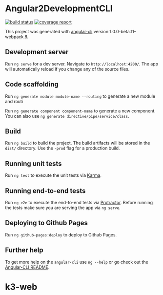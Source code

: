 # Angular2DevelopmentCLI
[![build status](https://gitlab.com/k-3/kastor-web-app/badges/master/build.svg)](https://gitlab.com/k-3/kastor-web-app/commits/master)
[![coverage report](https://gitlab.com/k-3/kastor-web-app/badges/master/coverage.svg)](https://gitlab.com/k-3/kastor-web-app/commits/master)

This project was generated with [angular-cli](https://github.com/angular/angular-cli) version 1.0.0-beta.11-webpack.8.

## Development server
Run `ng serve` for a dev server. Navigate to `http://localhost:4200/`. The app will automatically reload if you change any of the source files.

## Code scaffolding

Run `ng generate module module-name --routing` to generate a new module and routi

Run `ng generate component component-name` to generate a new component. You can also use `ng generate directive/pipe/service/class`.
## Build

Run `ng build` to build the project. The build artifacts will be stored in the `dist/` directory. Use the `-prod` flag for a production build.

## Running unit tests

Run `ng test` to execute the unit tests via [Karma](https://karma-runner.github.io).

## Running end-to-end tests

Run `ng e2e` to execute the end-to-end tests via [Protractor](http://www.protractortest.org/). 
Before running the tests make sure you are serving the app via `ng serve`.

## Deploying to Github Pages

Run `ng github-pages:deploy` to deploy to Github Pages.

## Further help

To get more help on the `angular-cli` use `ng --help` or go check out the [Angular-CLI README](https://github.com/angular/angular-cli/blob/master/README.md).
# k3-web
